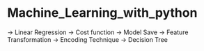 # Machine_Learning_with_python

-> Linear Regression
-> Cost function
-> Model Save
-> Feature Transformation
-> Encoding Technique
-> Decision Tree
